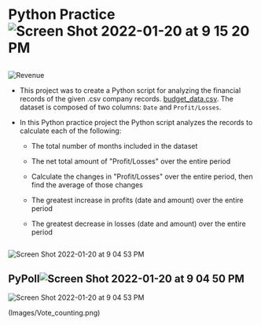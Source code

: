 # Python Practice![Screen Shot 2022-01-20 at 9 15 20 PM](https://user-images.githubusercontent.com/33403205/150454006-79af1b66-97bd-42c8-903c-58ce5a8adec4.png)

## 

![Revenue](Images/revenue-per-lead.png)

* This project was to create a Python script for analyzing the financial records of the given .csv company records. [budget_data.csv](PyBank/Resources/budget_data.csv). The dataset is composed of two columns: `Date` and `Profit/Losses`.
* In this Python practice project the  Python script analyzes the records to calculate each of the following:

  * The total number of months included in the dataset

  * The net total amount of "Profit/Losses" over the entire period

  * Calculate the changes in "Profit/Losses" over the entire period, then find the average of those changes

  * The greatest increase in profits (date and amount) over the entire period

  * The greatest decrease in losses (date and amount) over the entire period




  ```![Screen Shot 2022-01-20 at 9 04 50 PM](https://user-images.githubusercontent.com/33403205/150455068-65289266-d056-432a-96a5-9b3e689610cc.png)
![Screen Shot 2022-01-20 at 9 04 53 PM](https://user-images.githubusercontent.com/33403205/150455082-5af172f6-5e9d-4028-bdcf-c1b9a27b800b.png)




## PyPoll![Screen Shot 2022-01-20 at 9 04 50 PM](https://user-images.githubusercontent.com/33403205/150454022-baf26b90-16cb-4f28-bcdd-443514a2f338.png)
![Screen Shot 2022-01-20 at 9 04 53 PM](https://user-images.githubusercontent.com/33403205/150454025-8ba770b2-53d4-4584-8c3f-f694aee9ca03.png)


(Images/Vote_counting.png)





